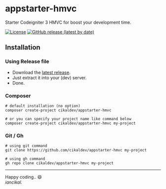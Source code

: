 # appstarter-hmvc
Starter Codeigniter 3 HMVC for boost your development time.

[![License](https://img.shields.io/github/license/cikaldev/appstarter-hmvc)](https://img.shields.io/github/license/cikaldev/appstarter-hmvc)
[![GitHub release (latest by date)](https://img.shields.io/github/v/release/cikaldev/appstarter-hmvc)](https://github.com/cikaldev/appstarter-hmvc/releases)

## Installation

### Using Release file
* Download the [latest release](https://github.com/cikaldev/appstarter-hmvc/releases/latest).
* Just extract it into your (dev) server.
* Done.


### Composer
```shell
# default installation (no option)
composer create-project cikaldev/appstarter-hmvc

# or you can specify your project name like command below
composer create-project cikaldev/appstarter-hmvc my-project
```

### Git / Gh
```shell
# using git command
git clone https://github.com/cikaldev/appstarter-hmvc my-project

# using gh command
gh repo clone cikaldev/appstarter-hmvc my-project
```

---

Happy coding.. :smile:<br>
_iancikal._
